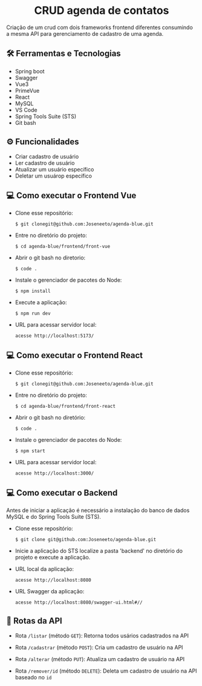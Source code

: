 <h1 align="center">CRUD agenda de contatos</h1>

Criação de um crud com dois frameworks frontend diferentes consumindo a mesma API para gerenciamento de cadastro de uma agenda.

## 🛠️ Ferramentas e Tecnologias

- Spring boot
- Swagger 
- Vue3
- PrimeVue
- React
- MySQL
- VS Code
- Spring Tools Suite (STS)
- Git bash

## ⚙ Funcionalidades

- Criar cadastro de usuário
- Ler cadastro de usuário
- Atualizar um usuário específico
- Deletar um usuárop específico

## 💻 Como executar o Frontend Vue

- Clone esse repositório:

  ```$ git clonegit@github.com:Joseneeto/agenda-blue.git```

- Entre no diretório do projeto: 

  ```$ cd agenda-blue/frontend/front-vue```
  
- Abrir o git bash no diretorio:

  ```$ code .```

- Instale o gerenciador de pacotes do Node:

  ```$ npm install```

- Execute a aplicação:
 
  ```$ npm run dev```

- URL para acessar servidor local:

  ```acesse http://localhost:5173/``` 
  
## 💻 Como executar o Frontend React

- Clone esse repositório:

  ```$ git clonegit@github.com:Joseneeto/agenda-blue.git```

- Entre no diretório do projeto: 

  ```$ cd agenda-blue/frontend/front-react```
  
- Abrir o git bash no diretório:

  ```$ code .```

- Instale o gerenciador de pacotes do Node:

  ```$ npm start```

- URL para acessar servidor local:

  ```acesse http://localhost:3000/```
  
  
## 💻 Como executar o Backend

Antes de iniciar a aplicação é necessário a instalação do banco de dados MySQL e do Spring Tools Suite (STS).

- Clone esse repositório:

  ```$ git clone git@github.com:Joseneeto/agenda-blue.git```

- Inicie a aplicação do STS localize a pasta 'backend' no diretório do projeto e execute a aplicação. 

- URL local da aplicação:

  ```acesse http://localhost:8080```
  
- URL Swagger da aplicação:

  ```acesse http://localhost:8080/swagger-ui.html#//```


## 🚉 Rotas da API

- Rota ```/listar``` (método ```GET```): Retorna todos usários cadastrados na API

- Rota ```/cadastrar``` (método ```POST```): Cria um cadastro de usuário na API

- Rota ```/alterar``` (método ```PUT```): Atualiza um cadastro de usuário na API

- Rota ```/remover/id``` (método ```DELETE```): Deleta um cadastro de usuário na API baseado no ```id```
